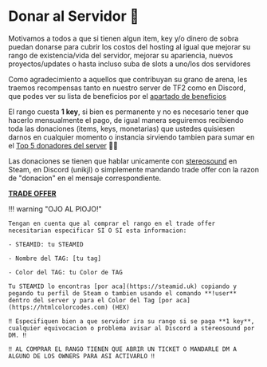 # Donar al Servidor 🎎

Motivamos a todos a que si tienen algun item, key y/o dinero de sobra puedan donarse para cubrir los costos del hosting al igual que mejorar su rango de existencia/vida del servidor, mejorar su apariencia, nuevos proyectos/updates o hasta incluso suba de slots a uno/los dos servidores

Como agradecimiento a aquellos que contribuyan su grano de arena, les traemos recompensas tanto en nuestro server de TF2 como en Discord, que podes ver su lista de beneficios por el [apartado de beneficios](beneficios.md)

El rango cuesta **1 key**, si bien es permanente y no es necesario tener que hacerlo mensualmente el pago, de igual manera seguiremos recibiendo toda las donaciones (items, keys, monetarias) que ustedes quisiesen darnos en cualquier momento o instancia sirviendo tambien para sumar en el [Top 5 donadores del server](top5.md) 🗿🚬

Las donaciones se tienen que hablar unicamente con [stereosound](https://steamcommunity.com/profiles/76561198238006332) en Steam, en Discord (unikjl) o simplemente mandando trade offer con la razon de "donacion" en el mensaje correspondiente.

**[TRADE OFFER](https://steamcommunity.com/tradeoffer/new/?partner=277740604&token=JZGhtMcW)**

!!! warning "OJO AL PIOJO!"

    Tengan en cuenta que al comprar el rango en el trade offer necesitarian especificar SI O SI esta informacion:
	
	- STEAMID: tu STEAMID
	
	- Nombre del TAG: [tu tag]
	
	- Color del TAG: tu Color de TAG
	
	Tu STEAMID lo encontras [por aca](https://steamid.uk) copiando y pegando tu perfil de Steam o tambien usando el comando **!user** dentro del server y para el Color del Tag [por aca](https://htmlcolorcodes.com) (HEX)
	
	‼️ Especifiquen bien a que servidor ira su rango si se paga **1 key**, cualquier equivocacion o problema avisar al Discord a stereosound por DM. ‼️
	
	‼️ AL COMPRAR EL RANGO TIENEN QUE ABRIR UN TICKET O MANDARLE DM A ALGUNO DE LOS OWNERS PARA ASI ACTIVARLO ‼️